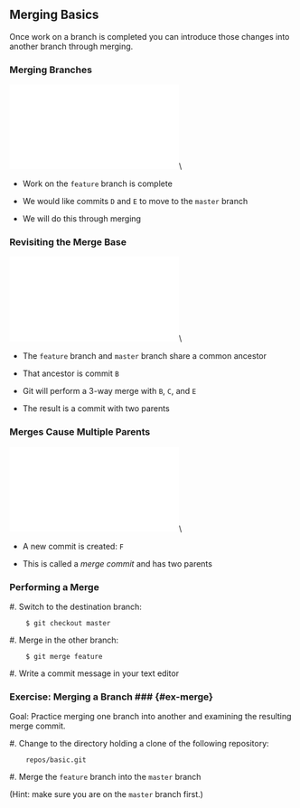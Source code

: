 Merging Basics
--------------

Once work on a branch is completed you can introduce those changes
into another branch through merging.

### Merging Branches ###

![](../../diagrams/branches/basic.tex)\
<!-- Placeholder -->

  * Work on the `feature` branch is complete

  * We would like commits `D` and `E` to move to the `master` branch

  * We will do this through merging

### Revisiting the Merge Base ###

![](../../diagrams/branches/basic.tex)\
<!-- Placeholder -->

  * The `feature` branch and `master` branch share a common ancestor

  * That ancestor is commit `B`

  * Git will perform a 3-way merge with `B`, `C`, and `E`

  * The result is a commit with two parents

### Merges Cause Multiple Parents ###

![](../../diagrams/merging/post.tex)\
<!-- Placeholder -->

  * A new commit is created: `F`

  * This is called a *merge commit* and has two parents

### Performing a Merge ###

  #. Switch to the destination branch:

        $ git checkout master

  #. Merge in the other branch:

        $ git merge feature

  #. Write a commit message in your text editor

### Exercise: Merging a Branch ### {#ex-merge}

<div class="notes">

Goal: Practice merging one branch into another and examining the
resulting merge commit.

</div>

  #. Change to the directory holding a clone of the following
     repository:

        repos/basic.git

  #. Merge the `feature` branch into the `master` branch

(Hint: make sure you are on the `master` branch first.)
